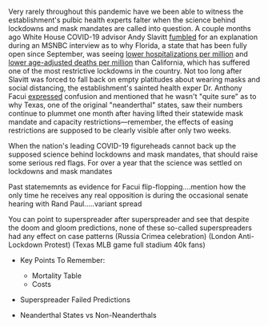 Very rarely throughout this pandemic have we been able to witness the establishment's pulbic health experts falter when the science behind lockdowns and mask mandates are called into question. A couple months ago White House COVID-19 advisor Andy Slavitt [fumbled](https://twitter.com/tomselliott/status/1362048016560062466?s=20) for an explanation during an MSNBC interview as to why Florida, a state that has been fully open since September, was seeing [lower hospitalizations per million](https://cdn.mises.org/roz1.png) and [lower age-adjusted deaths per million](https://pbs.twimg.com/media/ExvLaPnWUAU14K-?format=jpg&name=large) than California, which has suffered one of the most restrictive lockdowns in the country. Not too long after Slavitt was forced to fall back on empty platitudes about wearing masks and social distancing, the establishment's sainted health exper Dr. Anthony Facui [expressed](https://twitter.com/Izzy_B911/status/1381071918502141952?s=20) confusion and mentioned that he wasn't "quite sure" as to why Texas, one of the original "neanderthal" states, saw their numbers continue to plummet one month after having lifted their statewide mask mandate and capacity restrictions&mdash;remember, the effects of easing restrictions are supposed to be clearly visible after only two weeks. 

When the nation's leading COVID-19 figureheads cannot back up the supposed science behind lockdowns and mask mandates, that should raise some serious red flags. For over a year that the science was settled on lockdowns and mask mandates



Past statememnts as evidence for Facui flip-flopping....mention how the only time he receives any real opposition is during the occasional senate hearing with Rand Paul.....variant spread

You can point to superspreader after superspreader and see that despite the doom and gloom predictions, none of these so-called superspreaders had any effect on case patterns
(Russia Crimea celebration)
(London Anti-Lockdown Protest)
(Texas MLB game full stadium 40k fans)

- Key Points To Remember:
  - Mortality Table
  - Costs

- Superspreader Failed Predictions
- Neanderthal States vs Non-Neanderthals
